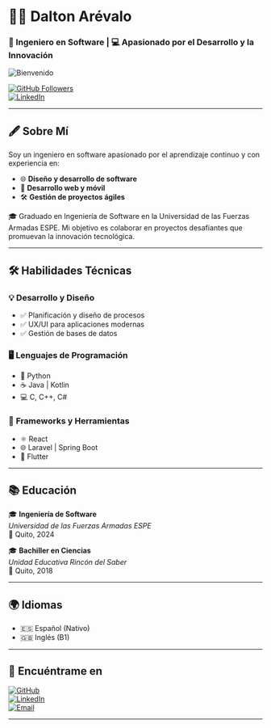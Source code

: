 # 👨‍💻 **Dalton Arévalo**  
### 🚀 Ingeniero en Software | 💻 Apasionado por el Desarrollo y la Innovación  
![Bienvenido](https://www.unir.net/wp-content/uploads/2024/02/La-importancia-de-la-programacion-segura-o-desarrollo-seguro-de-software.jpg)

[![GitHub Followers](https://img.shields.io/github/followers/tuusuario?style=social)](https://github.com/DaltonArevalo)  
[![LinkedIn](https://img.shields.io/badge/LinkedIn-Dalton_Arévalo-0077B5?style=flat-square&logo=linkedin&logoColor=white)](https://linkedin.com/in/dalton-jesus-arevalo-basantes-9765a323a/)  

---  

## 🖋️ Sobre Mí  
Soy un ingeniero en software apasionado por el aprendizaje continuo y con experiencia en:  
- 🌐 **Diseño y desarrollo de software**  
- 📱 **Desarrollo web y móvil**  
- 🛠️ **Gestión de proyectos ágiles**  

🎓 Graduado en Ingeniería de Software en la Universidad de las Fuerzas Armadas ESPE. Mi objetivo es colaborar en proyectos desafiantes que promuevan la innovación tecnológica.  

---  

## 🛠️ Habilidades Técnicas  

### 💡 **Desarrollo y Diseño**  
- ✅ Planificación y diseño de procesos  
- ✅ UX/UI para aplicaciones modernas  
- ✅ Gestión de bases de datos  

### 🖥️ **Lenguajes de Programación**  
- 🐍 Python  
- ☕ Java | Kotlin  
- 💻 C, C++, C#  

### 🔧 **Frameworks y Herramientas**  
- ⚛️ React  
- 🌐 Laravel | Spring Boot  
- 📱 Flutter  

---  

## 📚 Educación  
🎓 **Ingeniería de Software**  
_Universidad de las Fuerzas Armadas ESPE_  
📍 Quito, 2024  

🎓 **Bachiller en Ciencias**  
_Unidad Educativa Rincón del Saber_  
📍 Quito, 2018  

---  

## 🌍 Idiomas  
- 🇪🇸 Español (Nativo)  
- 🇬🇧 Inglés (B1)  

---  

## 🌟 Encuéntrame en  
[![GitHub](https://img.shields.io/badge/GitHub-Dalton_Arévalo-181717?style=for-the-badge&logo=github&logoColor=white)](https://github.com/DaltonArevalo)  
[![LinkedIn](https://img.shields.io/badge/LinkedIn-Dalton_Arévalo-0077B5?style=for-the-badge&logo=linkedin&logoColor=white)](https://linkedin.com/in/dalton-jesus-arevalo-basantes-9765a323a/)  
[![Email](https://img.shields.io/badge/Email-dalton.arevalo@email.com-D14836?style=for-the-badge&logo=gmail&logoColor=white)](mailto:daltonarevalo65@gmail.com)  

---  
